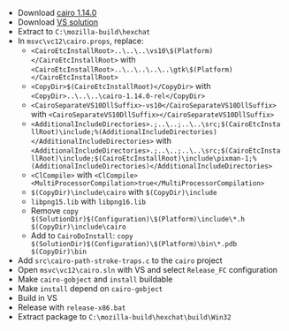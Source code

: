  * Download [cairo 1.14.0](http://cairographics.org/releases/cairo-1.14.0.tar.xz)
 * Download [VS solution](https://wiki.gnome.org/Projects/GTK%2B/Win32/MSVCCompilationOfGTKStack?action=AttachFile&do=get&target=cairo-vsprojects.zip)
 * Extract to `C:\mozilla-build\hexchat`
 * In `msvc\vc12\cairo.props`, replace:
	* `<CairoEtcInstallRoot>..\..\..\vs10\$(Platform)</CairoEtcInstallRoot>` with
`<CairoEtcInstallRoot>..\..\..\..\..\gtk\$(Platform)</CairoEtcInstallRoot>`
	* `<CopyDir>$(CairoEtcInstallRoot)</CopyDir>` with
`<CopyDir>..\..\..\cairo-1.14.0-rel</CopyDir>`
	* `<CairoSeparateVS10DllSuffix>-vs10</CairoSeparateVS10DllSuffix>` with
`<CairoSeparateVS10DllSuffix></CairoSeparateVS10DllSuffix>`
	* `<AdditionalIncludeDirectories>.;..\..;..\..\src;$(CairoEtcInstallRoot)\include;%(AdditionalIncludeDirectories)</AdditionalIncludeDirectories>` with
`<AdditionalIncludeDirectories>.;..\..;..\..\src;$(CairoEtcInstallRoot)\include;$(CairoEtcInstallRoot)\include\pixman-1;%(AdditionalIncludeDirectories)</AdditionalIncludeDirectories>`
	* `<ClCompile>` with
`<ClCompile><MultiProcessorCompilation>true</MultiProcessorCompilation>`
	* `$(CopyDir)\include\cairo` with
`$(CopyDir)\include`
	* `libpng15.lib` with
`libpng16.lib`
	* Remove
`copy $(SolutionDir)$(Configuration)\$(Platform)\include\*.h $(CopyDir)\include\cairo`
	* Add to `CairoDoInstall`:
`copy $(SolutionDir)$(Configuration)\$(Platform)\bin\*.pdb $(CopyDir)\bin`
 * Add `src\cairo-path-stroke-traps.c` to the `cairo` project
 * Open `msvc\vc12\cairo.sln` with VS and select `Release_FC` configuration
 * Make `cairo-gobject` and `install` buildable
 * Make `install` depend on `cairo-gobject`
 * Build in VS
 * Release with `release-x86.bat`
 * Extract package to `C:\mozilla-build\hexchat\build\Win32`
